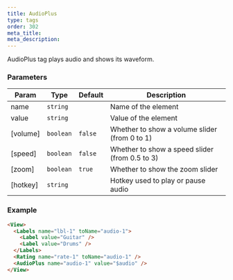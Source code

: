```yaml
---
title: AudioPlus
type: tags
order: 302
meta_title:
meta_description:
---
```


AudioPlus tag plays audio and shows its waveform.

### Parameters

| Param | Type | Default | Description |
| --- | --- | --- | --- |
| name | <code>string</code> |  | Name of the element |
| value | <code>string</code> |  | Value of the element |
| [volume] | <code>boolean</code> | <code>false</code> | Whether to show a volume slider (from 0 to 1) |
| [speed] | <code>boolean</code> | <code>false</code> | Whether to show a speed slider (from 0.5 to 3) |
| [zoom] | <code>boolean</code> | <code>true</code> | Whether to show the zoom slider |
| [hotkey] | <code>string</code> |  | Hotkey used to play or pause audio |

### Example
```html
<View>
  <Labels name="lbl-1" toName="audio-1">
    <Label value="Guitar" />
    <Label value="Drums" />
  </Labels>
  <Rating name="rate-1" toName="audio-1" />
  <AudioPlus name="audio-1" value="$audio" />
</View>
```
